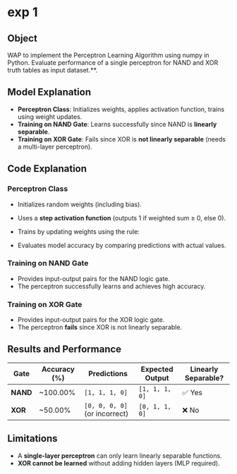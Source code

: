 # exp 1

## Object
WAP to implement the Perceptron Learning Algorithm using numpy in Python. Evaluate performance of a single perceptron for NAND and XOR truth tables as input dataset.**.

## Model Explanation
- **Perceptron Class**: Initializes weights, applies activation function, trains using weight updates.
- **Training on NAND Gate**: Learns successfully since NAND is **linearly separable**.
- **Training on XOR Gate**: Fails since XOR is **not linearly separable** (needs a multi-layer perceptron).

## Code Explanation

### Perceptron Class
- Initializes random weights (including bias).
- Uses a **step activation function** (outputs 1 if weighted sum ≥ 0, else 0).
- Trains by updating weights using the rule:

- Evaluates model accuracy by comparing predictions with actual values.

### Training on NAND Gate
- Provides input-output pairs for the NAND logic gate.
- The perceptron successfully learns and achieves high accuracy.

### Training on XOR Gate
- Provides input-output pairs for the XOR logic gate.
- The perceptron **fails** since XOR is not linearly separable.

## Results and Performance
| Gate  | Accuracy (%) | Predictions  | Expected Output | Linearly Separable? |
|--------|------------|-------------|----------------|----------------------|
| **NAND** | ~100.00%  | `[1, 1, 1, 0]`  | `[1, 1, 1, 0]`  | ✅ Yes  |
| **XOR**  | ~50.00%   | `[0, 0, 0, 0]` (or incorrect) | `[0, 1, 1, 0]`  | ❌ No  |

## Limitations
- A **single-layer perceptron** can only learn linearly separable functions.
- **XOR cannot be learned** without adding hidden layers (MLP required).
